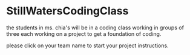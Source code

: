# StillWatersCodingClass
the students in ms. chia's will be in a coding class working in groups of three each working on a project to get a foundation of coding.

please click on your team name to start your project instructions.
